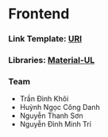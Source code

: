 # Frontend
### Link Template: [URl](http://preview.themeforest.net/item/volna-record-label-music-streaming-html-template/full_screen_preview/31142648?clickid=SsVwpB1KHxyIUHhxQc2sXRlAUkGwPR3PLSOtVg0&iradid=275988&iradtype=ONLINE_TRACKING_LINK&irgwc=1&irmptype=mediapartner&irpid=1223214&mp_value1=&utm_campaign=af_impact_radius_1223214&utm_medium=affiliate&utm_source=impact_radius)
### Libraries: [Material-UL](https://mui.com/)
### Team
  - Trần Đình Khôi
  - Huỳnh Ngọc Công Danh
  - Nguyễn Thanh Sơn
  - Nguyễn Đình Minh Trí

